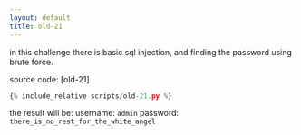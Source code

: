 ```yaml
---
layout: default
title: old-21
---
```




in this challenge there is basic sql injection, and finding the password using brute force.

source code: [old-21]
```py
{% include_relative scripts/old-21.py %}
```


the result will be:
username: `admin`
password: `there_is_no_rest_for_the_white_angel`